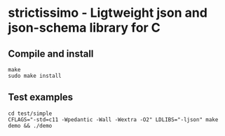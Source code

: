 # strictissimo - Ligtweight json and json-schema library for C

## Compile and install
```
make
sudo make install
```

## Test examples
```
cd test/simple
CFLAGS="-std=c11 -Wpedantic -Wall -Wextra -O2" LDLIBS="-ljson" make demo && ./demo
```


